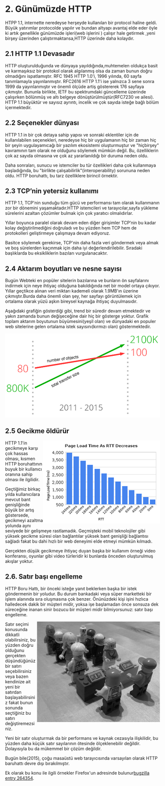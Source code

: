 # 2. Günümüzde HTTP 

HTPP 1.1, internette neredeyse herşeyde kullanılan bir protocol haline geldi. Büyük yatırımlar protocolde yapılır  ve  bundan altyapı avantaj elde eder öyle ki artık genellikle günümüzde işleri(web işlerini ) çalışır hale getirmek ,yeni birşey üzerinden çalıştırmaktansa,HTTP üzerinde daha kolaydır.

## 2.1 HTTP 1.1 Devasadır

HTTP oluşturulduğunda ve dünyaya yayıldığında,muhtemelen oldukça basit ve karmaşıksız bir protokol olarak algılanmış olsa da zaman bunun doğru olmadığını ispatlamıştır. RFC 1945 HTTP 1.0'i, 1996 yılında, 60 sayfa tanımlamayla yayınlanmıştır. RFC2616 HTTP 1.1'i ise yalnızca 3 sene sonra 1999 da yayınlanmıştır ve önemli ölçüde artiş göstererek 176 sayfaya çıkmıştır. Bununla birlikte, IETF bu spektrumdaki güncelleme üzerinde çalışırken bölünmüş ve altı belgeye dönüştürülmüştür(RFC7230 ve ailesi). HTTP 1.1 büyüktür ve sayısız ayrıntı, incelik ve çok sayıda isteğe bağlı bölüm içermektedir.

## 2.2 Seçenekler dünyası

HTTP 1.1 in  bir çok detaya sahip yapısı ve sonraki eklentiler için de kullanılabilen seçenekleri, neredeyse hiç bir uygulamanın hiç bir zaman hiç bir şeyin uygulayamıcağı bir yazılım ekosistemi oluşturmuştur ve "hiçbirşey" kavramının tam olarak ne olduğunu söylemek mümkün değil. Bu, özelliklerin çok az sayıda olmasına ve çok az yararlanıldığı bir duruma neden oldu.

Daha sonraları, sunucu ve istemciler bu tür özellikleri daha çok kullanmaya başladığında, bu "birlikte çalışabilirlik"(interoperability) sorununa neden oldu. HTTP boruhattı, bu tarz özelliklere birincil örnektir. 

## 2.3 TCP’nin yetersiz kullanımı

HTTP 1.1, TCP'nin sunduğu tüm gücü ve performansı tam olarak kullanmanın zor bir dönemini yaşamaktadır.HTTP istemcileri ve tarayıcılar,sayfa yükleme sürelerini azaltan çözümler bulmak için çok yaratıcı olmalıdırlar.

 Yıllar boyunca paralel olarak devam eden diğer girişimler TCP’nin bu kadar kolay değiştirilmediğini doğruladı ve bu yüzden hem TCP hem de protokolleri geliştirmeye çalışmaya devam ediyoruz.

Basitce söylemek gerekirse, TCP'nin daha fazla veri göndermek veya almak ve boş sürelerden kaçınmak için daha iyi değerlendirilebilir. Sıradaki başlıklarda bu eksikliklerin bazıları vurgulanacaktır. 

## 2.4 Aktarım boyutları ve nesne sayısı

Bugün Webteki en popüler sitelerin bazılarına ve bunların ön sayfalarını indirmek için neye ihtiyaç olduğuna bakıldığında net bir model ortaya çıkıyor. Yıllar geçtikce alınan veri miktarı kademeli olarak 1.9MB'ın üzerine çıkmıştır.Burda daha önemli olan şey, her sayfayı görüntülemek için ortalama olarak yüzü aşkın bireysel kaynağa ihtiyaç duyulmasıdır.

Aşağıdaki grafiğin gösterdiği gibi, trend bir süredir devam etmektedir ve yakın zamanda bunun değişeceğine dair hiç bir gösterge yoktur.
Grafik toplam aktarım boyutunun büyümesini(yeşil olan) ve dünyadaki en populer web sitelerine gelen ortalama istek sayısını(kırmızı olan) göstermektedir.

![transfer size growth](https://raw.githubusercontent.com/bagder/http2-explained/master/images/transfer-size-growth.png)

## 2.5 Gecikme öldürür

<img style="float: right;" src="https://raw.githubusercontent.com/bagder/http2-explained/master/images/page-load-time-rtt-decreases.png" />

HTTP 1.1'in gecikmeye karşı çok hassas olması, kısmen HTTP boruhattının buyuk bir kullanıcı oranına sahip olması ile ilgilidir.

Geçtiğimiz birkaç yılda kullanıcılara mevcut bant genişliğinde büyük bir artış göstersede, gecikmeyi azaltma yolunda aynı seviyede bir gelişmeye rastlamadık. Geçmişteki mobil teknolojiler gibi yüksek gecikme süresi olan bağlantılar yüksek bant genişliği bağlantısı sağladı fakat  bu dahi hızlı bir web deneyimi elde etmeyi mümkün kılmadı.

Gerçekten düşük gecikmeye ihtiyaç duyan başka bir kullanım örneği video konferansı, oyunlar gibi video türleridir ki bunlarda önceden oluşturulmuş akışlar yoktur.

## 2.6. Satır başı engelleme

HTTP Boru Hattı, bir önceki isteğe yanıt beklerken başka bir istek göndermenin bir yoludur. Bu durum bankadaki veya süper marketteki bir işlem alanında sıra oluşmasına çok benzer. Önünüzdeki kişi işini hızlıca halledecek dakik bir müşteri midir, yoksa işe başlamadan önce sonsuza dek süreceğine inanan sinir bozucu bir müşteri midir bilmiyorsunuz: satır başı engelleme.

<img style="float: right;" src="https://raw.githubusercontent.com/bagder/http2-explained/master/images/head-of-line-blocking.jpg" />

Satır seçimi konusunda dikkatli olabilirsiniz, bu yüzden doğru olduğunu gerçekten düşündüğünüz bir satırı seçebilirsiniz veya bazen kendinize ait yeni bir satırdan başlayabilirsiniz fakat bunun sonunda seçtiğiniz bu satırı değiştiremezsiniz.

Yeni bir satır oluşturmak da bir performans ve kaynak cezasıyla ilişkilidir, bu yüzden daha küçük satır sayılarının ötesinde ölçeklenebilir değildir. Dolayısıyla bu da mükemmel bir çözüm değildir.

Bugün bile(2015), çoğu masaüstü web tarayıcısında varsayılan olarak HTTP baruhattı devre dışı bırakılmıştır.

Ek olarak bu konu ile ilgili örnekler Firefox'un adresinde bulunur[bugzilla entry 264354](https://bugzilla.mozilla.org/show_bug.cgi?id=264354).
